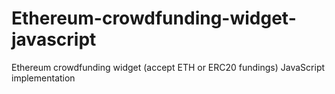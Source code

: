 # Ethereum-crowdfunding-widget-javascript
Ethereum crowdfunding widget (accept ETH or ERC20 fundings) JavaScript implementation
